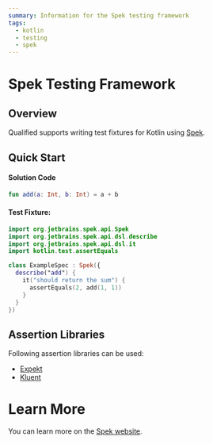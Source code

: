 ```yaml
---
summary: Information for the Spek testing framework
tags:
  - kotlin
  - testing
  - spek
---
```


# Spek Testing Framework

## Overview

Qualified supports writing test fixtures for Kotlin using [Spek][1].

## Quick Start

#### Solution Code

```kotlin
fun add(a: Int, b: Int) = a + b
```

#### Test Fixture:

```kotlin
import org.jetbrains.spek.api.Spek
import org.jetbrains.spek.api.dsl.describe
import org.jetbrains.spek.api.dsl.it
import kotlin.test.assertEquals

class ExampleSpec : Spek({
  describe("add") {
    it("should return the sum") {
      assertEquals(2, add(1, 1))
    }
  }
})
```

## Assertion Libraries

Following assertion libraries can be used:

- [Expekt](https://winterbe.github.io/expekt/)
- [Kluent](https://markusamshove.github.io/Kluent/)

# Learn More

You can learn more on the [Spek website][1].

[1]: https://spekframework.org/
